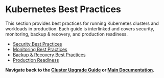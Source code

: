 # Kubernetes Best Practices

This section provides best practices for running Kubernetes clusters and workloads in production. Each guide is interlinked and covers security, monitoring, backup & recovery, and production readiness.

- [Security Best Practices](security.md)
- [Monitoring Best Practices](monitoring.md)
- [Backup & Recovery Best Practices](backup-recovery.md)
- [Production Readiness](production-readiness.md)

**Navigate back to the [Cluster Upgrade Guide](../03-cluster-upgrade/README.md) or [Main Documentation](../../README.md).**
